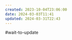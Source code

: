 ```yaml
---
created: 2023-10-04T23:06:00
date: 2024-03-03T11:41
updated: 2024-03-31T22:43
---
```



#wait-to-update
